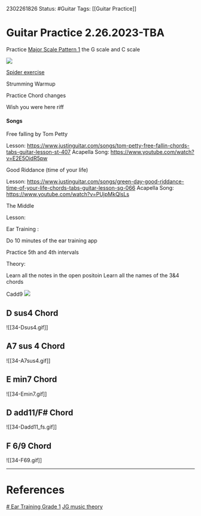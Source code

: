 
2302261826
	Status: #Guitar
		Tags:  [[Guitar Practice]]
		


# Guitar Practice 2.26.2023-TBA

Practice [Major Scale Pattern 1](https://www.justinguitar.com/guitar-lessons/major-scale-pattern-1-mt-304) the G scale and C scale

<img src='https://jtgt-static.b-cdn.net/system/dragonfly/production/2017/08/31/1ovy68mvfu_MajorScale_P1.jpg'>


[Spider exercise](https://www.youtube.com/watch?v=62K1dZ9lK7w)


Strumming Warmup

Practice Chord changes


Wish you were here riff



#### Songs

Free falling by Tom Petty

Lesson: https://www.justinguitar.com/songs/tom-petty-free-fallin-chords-tabs-guitar-lesson-st-407
Acapella Song: https://www.youtube.com/watch?v=E2E5OidR5pw


Good Riddance (time of your life)

Lesson:  https://www.justinguitar.com/songs/green-day-good-riddance-time-of-your-life-chords-tabs-guitar-lesson-sg-066
Acapella Song: https://www.youtube.com/watch?v=PUjpMkQlsLs


The Middle

Lesson:

Ear Training : 

Do 10 minutes of the ear training app

Practice 5th and 4th intervals


Theory:


Learn all the notes in the open positoin 
Learn all the names of the 3&4 chords


Cadd9
<img src ='https://images.ctfassets.net/r1mvpfown1y6/59Mn8WAZn0zvrJlnURusvm/d5b1f3760d7b72e8c7fe7d31d1a98171/Cadd9-hero.jpeg'>




## D sus4 Chord


![[34-Dsus4.gif]]



## A7 sus 4 Chord

![[34-A7sus4.gif]]



## E min7 Chord

![[34-Emin7.gif]]


## D add11/F# Chord

![[34-Dadd11_fs.gif]]


## F 6/9 Chord

![[34-F69.gif]]


---
# References


[# Ear Training Grade 1](https://www.justinguitar.com/modules/ear-training-grade-1)
[JG music theory](https://www.justinguitar.com/classes/practical-music-theory-course-fast-hands-on)